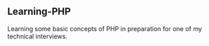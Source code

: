 ## Learning-PHP
Learning some basic concepts of PHP in preparation for one of my technical interviews.
